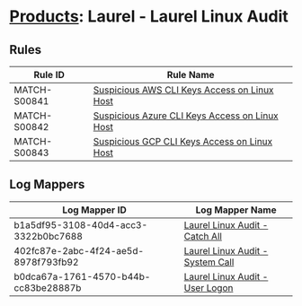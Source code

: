 # [Products](README.md): Laurel - Laurel Linux Audit

## Rules

|Rule ID|Rule Name|
|----|----|
|MATCH-S00841|[Suspicious AWS CLI Keys Access on Linux Host](../rules/MATCH-S00841.md)|
|MATCH-S00842|[Suspicious Azure CLI Keys Access on Linux Host](../rules/MATCH-S00842.md)|
|MATCH-S00843|[Suspicious GCP CLI Keys Access on Linux Host](../rules/MATCH-S00843.md)|


## Log Mappers

|Log Mapper ID|Log Mapper Name|
|----|----|
|b1a5df95-3108-40d4-acc3-3322b0bc7688|[Laurel Linux Audit - Catch All](../mappings/b1a5df95-3108-40d4-acc3-3322b0bc7688.md)|
|402fc87e-2abc-4f24-ae5d-8978f793fb92|[Laurel Linux Audit - System Call](../mappings/402fc87e-2abc-4f24-ae5d-8978f793fb92.md)|
|b0dca67a-1761-4570-b44b-cc83be28887b|[Laurel Linux Audit - User Logon](../mappings/b0dca67a-1761-4570-b44b-cc83be28887b.md)|


